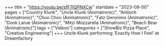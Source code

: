 +++
title = "https://youtu.be/sfF7lQPNXCw"
startdate = "2023-08-00"
pages = ["Country Klunk", "Uncle Klunk (Animatronic)", "Antioch (Animatronic)", "Choo Choo (Animatronic)", "Fatz Geronimo (Animatronic)", "Dook Larue (Animatronic)", "Mitzi Mozzarella (Animatronic)", "Beach Bear (Animatronic)"]
tags = ["Videos"]
categories = ["ShowBiz Pizza Place", "Creative Engineering"]
+++
Uncle Klunk performing 'Exactly How I Feel' at Dreamfactory
